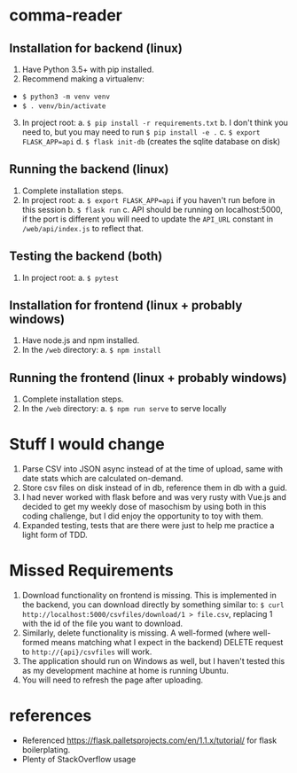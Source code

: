 # comma-reader
## Installation for backend (linux)
1. Have Python 3.5+ with pip installed.
2. Recommend making a virtualenv:
  * `$ python3 -m venv venv`
  * `$ . venv/bin/activate`
3. In project root: 
  a. `$ pip install -r requirements.txt`
  b. I don't think you need to, but you may need to run `$ pip install -e .`
  c. `$ export FLASK_APP=api`
  d. `$ flask init-db` (creates the sqlite database on disk)

## Running the backend (linux)
1. Complete installation steps.
2. In project root:
  a. `$ export FLASK_APP=api` if you haven't run before in this session
  b. `$ flask run`
  c. API should be running on localhost:5000, if the port is different you will need to update the `API_URL` constant in `/web/api/index.js` to reflect that.

## Testing the backend (both)
1. In project root:
  a. `$ pytest`

## Installation for frontend (linux + probably windows)
1. Have node.js and npm installed.
2. In the `/web` directory:
  a. `$ npm install`

## Running the frontend (linux + probably windows)
1. Complete installation steps.
2. In the `/web` directory:
  a. `$ npm run serve` to serve locally

# Stuff I would change
1. Parse CSV into JSON async instead of at the time of upload, same with date stats which are calculated on-demand.
2. Store csv files on disk instead of in db, reference them in db with a guid.
3. I had never worked with flask before and was very rusty with Vue.js and decided to get my weekly dose of masochism by using both in this coding challenge, but I did enjoy the opportunity to toy with them.
4. Expanded testing, tests that are there were just to help me practice a light form of TDD.

# Missed Requirements
1. Download functionality on frontend is missing. This is implemented in the backend, you can download directly by something similar to: `$ curl http://localhost:5000/csvfiles/download/1 > file.csv`, replacing 1 with the id of the file you want to download.
2. Similarly, delete functionality is missing. A well-formed (where well-formed means matching what I expect in the backend) DELETE request to `http://{api}/csvfiles` will work.
3. The application should run on Windows as well, but I haven't tested this as my development machine at home is running Ubuntu.
4. You will need to refresh the page after uploading.

# references
* Referenced https://flask.palletsprojects.com/en/1.1.x/tutorial/ for flask boilerplating. 
* Plenty of StackOverflow usage
